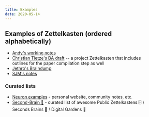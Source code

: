```yaml
---
title: Examples
date: 2020-05-14
---
```


## Examples of Zettelkasten (ordered alphabetically)

- [Andy's working notes](https://notes.andymatuschak.org/About_these_notes)
- [Christian Tietze's BA draft](https://github.com/Zettelkasten-Method/ba-zettelkasten-justice-for-hedgehogs) -- a project Zettelkasten that includes outlines for the paper compilation step as well
- [Jethro's Braindump](https://braindump.jethro.dev/)
- [SJM's notes](https://notes.sjm.codes/)

### Curated lists

- [Neuron examples](https://neuron.srid.ca/2013101.html) - personal website, community notes, etc.
- [Second-Brain 🧠](https://github.com/KasperZutterman/Second-Brain) - curated list of awesome Public Zettelkastens 🗄️ / Seconds Brains 🧠 / Digital Gardens 🌱 
